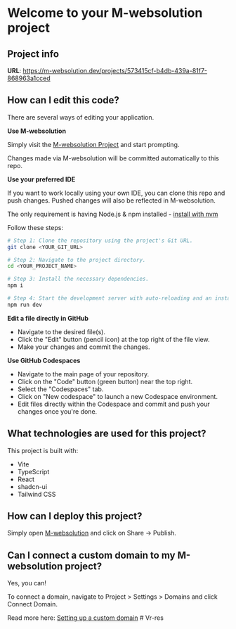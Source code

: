 # Welcome to your M-websolution project

## Project info

**URL**: https://m-websolution.dev/projects/573415cf-b4db-439a-81f7-868963a1cced

## How can I edit this code?

There are several ways of editing your application.

**Use M-websolution**

Simply visit the [M-websolution Project](https://m-websolution.dev/projects/573415cf-b4db-439a-81f7-868963a1cced) and start prompting.

Changes made via M-websolution will be committed automatically to this repo.

**Use your preferred IDE**

If you want to work locally using your own IDE, you can clone this repo and push changes. Pushed changes will also be reflected in M-websolution.

The only requirement is having Node.js & npm installed - [install with nvm](https://github.com/nvm-sh/nvm#installing-and-updating)

Follow these steps:

```sh
# Step 1: Clone the repository using the project's Git URL.
git clone <YOUR_GIT_URL>

# Step 2: Navigate to the project directory.
cd <YOUR_PROJECT_NAME>

# Step 3: Install the necessary dependencies.
npm i

# Step 4: Start the development server with auto-reloading and an instant preview.
npm run dev
```

**Edit a file directly in GitHub**

- Navigate to the desired file(s).
- Click the "Edit" button (pencil icon) at the top right of the file view.
- Make your changes and commit the changes.

**Use GitHub Codespaces**

- Navigate to the main page of your repository.
- Click on the "Code" button (green button) near the top right.
- Select the "Codespaces" tab.
- Click on "New codespace" to launch a new Codespace environment.
- Edit files directly within the Codespace and commit and push your changes once you're done.

## What technologies are used for this project?

This project is built with:

- Vite
- TypeScript
- React
- shadcn-ui
- Tailwind CSS

## How can I deploy this project?

Simply open [M-websolution](https://m-websolution.dev/projects/573415cf-b4db-439a-81f7-868963a1cced) and click on Share -> Publish.

## Can I connect a custom domain to my M-websolution project?

Yes, you can!

To connect a domain, navigate to Project > Settings > Domains and click Connect Domain.

Read more here: [Setting up a custom domain](https://docs.m-websolution.dev/tips-tricks/custom-domain#step-by-step-guide)
#   V r - r e s  
 